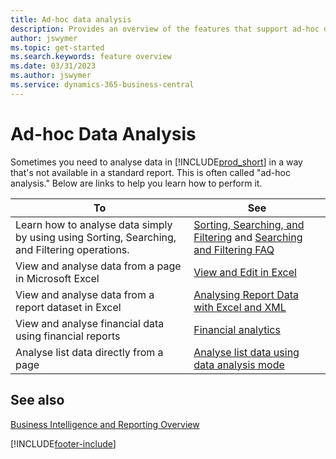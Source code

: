 ```yaml
---
title: Ad-hoc data analysis
description: Provides an overview of the features that support ad-hoc data analysis tasks in the Business Central product.
author: jswymer
ms.topic: get-started
ms.search.keywords: feature overview
ms.date: 03/31/2023
ms.author: jswymer
ms.service: dynamics-365-business-central
---
```

# <a name="ad-hoc-data-analysis"></a>Ad-hoc Data Analysis

Sometimes you need to analyse data in [!INCLUDE[prod_short](includes/prod_short.md)] in a way that's not available in a standard report. This is often called "ad-hoc analysis." Below are links to help you learn how to perform it.

| To | See |
| --- | --- |
| Learn how to analyse data simply by using using Sorting, Searching, and Filtering operations. | [Sorting, Searching, and Filtering](ui-enter-criteria-filters.md) and [Searching and Filtering FAQ](ui-search-filter-faq.yml) |
| View and analyse data from a page in Microsoft Excel | [View and Edit in Excel](across-work-with-excel.md) |
| View and analyse data from a report dataset in Excel | [Analysing Report Data with Excel and XML](report-analyze-excel.md) |
| View and analyse financial data using financial reports | [Financial analytics](bi.md) |
| Analyse list data directly from a page |[Analyse list data using data analysis mode](analysis-mode.md)|

## <a name="see-also"></a>See also

[Business Intelligence and Reporting Overview](ui-work-report.md)

[!INCLUDE[footer-include](includes/footer-banner.md)]

